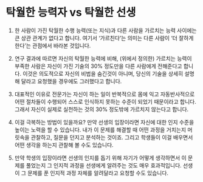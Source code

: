 # 탁월한 능력자 vs 탁월한 선생

1. 한 사람이 가진 탁월한 수행 능력(또는 지식)과 다른 사람을 가르치는 능력 사이에는 큰 상관 관계가 없다고 합니다. 여기서 ‘가르친다’는 의미는 다른 사람이 ‘더 잘하게 한다’는 관점에서 바라본 것입니다.

2. 연구 결과에 따르면 자신의 탁월한 능력에 비해, (위에서 정의한) 가르치는 능력이 부족한 사람은 자신이 가진 기술의 30% 정도만을 다른 사람에게 전해준다고 합니다. 이것은 의도적으로 자신의 비법을 숨긴것이 아니며, 당신의 기술을 상세히 설명해 달라고 요청했을 경우에도 그러했다고 합니다.

3. 대표적인 이유로 전문가는 자신이 하는 일이 반복적으로 몸에 익고 자동반사적으로 어떤 절차들이 수행되어 스스로 인식하지 못하는 수준이 되었기 때문이라고 합니다. 그래서 자신이 실제로 실천하는 것의 30% 정도밖에 가르치지 않는다고 합니다.

4. 이걸 극복하는 방법이 있을까요? 만약 선생의 입장이라면 자신에 대한 인지 수준을 높이는 노력을 할 수 있습니다. 내가 이 문제를 해결할 때 어떤 과정을 거치는지 머릿속을 관찰하고, 질문을 던지고 분석하는 것이죠. 그리고 학생들이 이걸 배우면서 어떤 생각을 하는지 관찰해 볼 수도 있습니다.

5. 만약 학생의 입장이라면 선생의 인지를 돕기 위해 자기가 어떻게 생각하면서 이 문제를 풀었는지 그 인지적 과정을 선생에게 알려주는 것도 매우 효과적입니다. 선생이 그 문제를 푼 인지적 과정 자체를 알려달라고 요청할 수도 있습니다.

